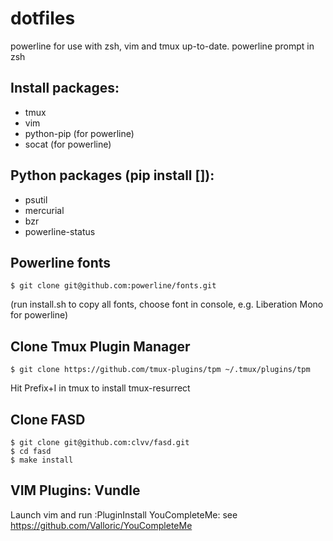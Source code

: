 dotfiles
========

powerline for use with zsh, vim and tmux up-to-date.
powerline prompt in zsh

Install packages:
----------------
  * tmux
  * vim
  * python-pip (for powerline)
  * socat (for powerline)

Python packages (pip install []):
----------------
  * psutil
  * mercurial
  * bzr
  * powerline-status

Powerline fonts
--------------
    $ git clone git@github.com:powerline/fonts.git 

(run install.sh to copy all fonts, choose font in console, e.g. Liberation Mono for powerline)

Clone Tmux Plugin Manager
------------------------
    $ git clone https://github.com/tmux-plugins/tpm ~/.tmux/plugins/tpm

Hit Prefix+I in tmux to install tmux-resurrect

Clone FASD
-----------
    $ git clone git@github.com:clvv/fasd.git
    $ cd fasd
    $ make install

VIM Plugins: Vundle
-------------------
Launch vim and run :PluginInstall
YouCompleteMe: see https://github.com/Valloric/YouCompleteMe

